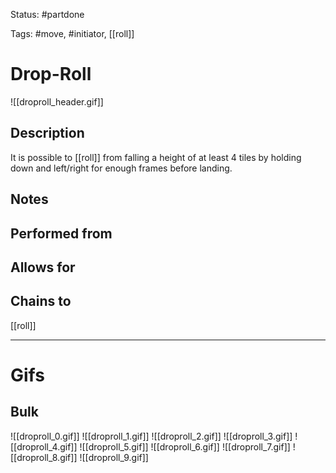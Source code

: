 Status: #partdone 

Tags: #move, #initiator, [[roll]]

# Drop-Roll
![[droproll_header.gif]]
## Description
It is possible to [[roll]] from falling a height of at least 4 tiles by holding down and left/right for enough frames before landing.

## Notes


## Performed from


## Allows for


## Chains to
[[roll]]

___
# Gifs
## Bulk
![[droproll_0.gif]]
![[droproll_1.gif]]
![[droproll_2.gif]]
![[droproll_3.gif]]
![[droproll_4.gif]]
![[droproll_5.gif]]
![[droproll_6.gif]]
![[droproll_7.gif]]
![[droproll_8.gif]]
![[droproll_9.gif]]